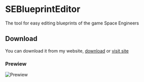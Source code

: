 # SEBlueprintEditor

The tool for easy editing blueprints of the game Space Engineers

## Download

You can download it from my website, [download](https://xyzs.ru/Download/BlueprintEditor.exe) or [visit site](https://xyzs.ru/apps)

### Prewiew

![Prewiew](https://pp.userapi.com/c830400/v830400237/178638/S0onthOU-OM.jpg "Program UI")
